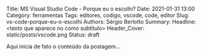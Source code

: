 Title: MS Visual Studio Code - Porque eu o escolhi?
Date: 2021-01-31 13:00
Category: ferramentas
Tags: editores, codigo, vscode, code, editor
Slug: vs-code-porque-eu-o-escolhi
Authors: Sérgio Berlotto
Summary: <texto que aparece no resumo>
Headline: <texto que aparece no como subtítulo>
Header_Cover: static/posts/vscode.png
Status: draft

Aqui inicia de fato o conteúdo da postagem...
